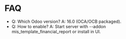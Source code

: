 # FAQ

- Q: Which Odoo version? A: 16.0 (OCA/OCB packaged).
- Q: How to enable? A: Start server with --addon mis_template_financial_report or install in UI.

